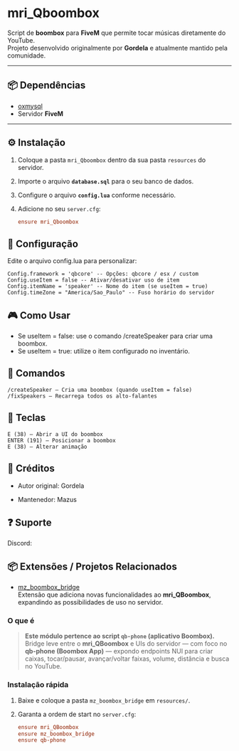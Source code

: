 # mri_Qboombox

Script de **boombox** para **FiveM** que permite tocar músicas diretamente do YouTube.  
Projeto desenvolvido originalmente por **Gordela** e atualmente mantido pela comunidade.

---

## 📦 Dependências

- [oxmysql](https://github.com/overextended/oxmysql)
- Servidor **FiveM**

---

## ⚙️ Instalação

1. Coloque a pasta `mri_Qboombox` dentro da sua pasta `resources` do servidor.
2. Importe o arquivo **`database.sql`** para o seu banco de dados.
3. Configure o arquivo **`config.lua`** conforme necessário.
4. Adicione no seu `server.cfg`:

   ```cfg
   ensure mri_Qboombox
   ```

## 🔧 Configuração

Edite o arquivo config.lua para personalizar:

```
Config.framework = 'qbcore' -- Opções: qbcore / esx / custom
Config.useItem = false -- Ativar/desativar uso de item
Config.itemName = 'speaker' -- Nome do item (se useItem = true)
Config.timeZone = "America/Sao_Paulo" -- Fuso horário do servidor
```

## 🎮 Como Usar

- Se useItem = false: use o comando /createSpeaker para criar uma boombox.
- Se useItem = true: utilize o item configurado no inventário.

## 📜 Comandos

```
/createSpeaker – Cria uma boombox (quando useItem = false)
/fixSpeakers – Recarrega todos os alto-falantes
```

## 📌 Teclas

```
E (38) – Abrir a UI do boombox
ENTER (191) – Posicionar a boombox
E (38) – Alterar animação
```

## 🤝 Créditos

- Autor original: Gordela

- Mantenedor: Mazus

## ❓ Suporte

Discord:

## 📦 Extensões / Projetos Relacionados

- [mz_boombox_bridge](https://github.com/Mazus-Ofc)  
  Extensão que adiciona novas funcionalidades ao **mri_QBoombox**, expandindo as possibilidades de uso no servidor.

### O que é

> **Este módulo pertence ao script `qb-phone` (aplicativo Boombox).**  
> Bridge leve entre o **mri_QBoombox** e UIs do servidor — com foco no **qb-phone (Boombox App)** — expondo endpoints NUI para criar caixas, tocar/pausar, avançar/voltar faixas, volume, distância e busca no YouTube.

### Instalação rápida

1. Baixe e coloque a pasta `mz_boombox_bridge` em `resources/`.
2. Garanta a ordem de start no `server.cfg`:

   ```cfg
   ensure mri_QBoombox
   ensure mz_boombox_bridge
   ensure qb-phone
   ```
